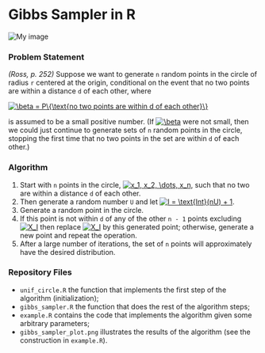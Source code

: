 # Gibbs Sampler in R

![My image](https://raw.githubusercontent.com/vdyashin/GibbsSampler/master/gibbs_sampler_plot.png)

### Problem Statement
_(Ross, p. 252)_
Suppose we want to generate `n` random points in the circle of radius `r` centered at the origin, conditional on the event that no two points are within a distance `d` of each other, where

<a href="https://www.codecogs.com/eqnedit.php?latex=\beta&space;=&space;P\{\text{no&space;two&space;points&space;are&space;within&space;d&space;of&space;each&space;other}\}" target="_blank"><img src="https://latex.codecogs.com/gif.latex?\beta&space;=&space;P\{\text{no&space;two&space;points&space;are&space;within&space;d&space;of&space;each&space;other}\}" title="\beta = P\{\text{no two points are within d of each other}\}" /></a>

is assumed to be a small positive number. (If <a href="https://www.codecogs.com/eqnedit.php?latex=\beta" target="_blank"><img src="https://latex.codecogs.com/gif.latex?\beta" title="\beta" /></a> were not small, then we could just continue to generate sets of `n` random points in the circle, stopping the first time that no two points in the set are within `d` of each other.)

### Algorithm
1. Start with `n` points in the circle, <a href="https://www.codecogs.com/eqnedit.php?latex=x_1,&space;x_2,&space;\dots,&space;x_n" target="_blank"><img src="https://latex.codecogs.com/gif.latex?x_1,&space;x_2,&space;\dots,&space;x_n" title="x_1, x_2, \dots, x_n" /></a>, such that no two are within a distance `d` of each other.
2. Then generate a random number `U` and let <a href="https://www.codecogs.com/eqnedit.php?latex=I&space;=&space;\text{Int}(nU)&space;&plus;&space;1" target="_blank"><img src="https://latex.codecogs.com/gif.latex?I&space;=&space;\text{Int}(nU)&space;&plus;&space;1" title="I = \text{Int}(nU) + 1" /></a>.
3. Generate a random point in the circle.
4. If this point is not within `d` of any of the other `n - 1` points excluding <a href="https://www.codecogs.com/eqnedit.php?latex=X_I" target="_blank"><img src="https://latex.codecogs.com/gif.latex?X_I" title="X_I" /></a> then replace <a href="https://www.codecogs.com/eqnedit.php?latex=X_I" target="_blank"><img src="https://latex.codecogs.com/gif.latex?X_I" title="X_I" /></a> by this generated point; otherwise, generate a new point and repeat the operation.
5. After a large number of iterations, the set of `n` points will approximately have the desired distribution.

### Repository Files
- `unif_circle.R` the function that implements the first step of the algorithm (initialization);
- `gibbs_sampler.R` the function that does the rest of the algorithm steps;
- `example.R` contains the code that implements the algorithm given some arbitrary parameters;
- `gibbs_sampler_plot.png` illustrates the results of the algorithm (see the construction in `example.R`).

